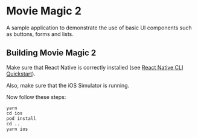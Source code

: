 # Movie Magic 2

A sample application to demonstrate the use of basic UI components such as
buttons, forms and lists.

## Building Movie Magic 2

Make sure that React Native is correctly installed (see
[React Native CLI Quickstart](https://reactnative.dev/docs/environment-setup)).

Also, make sure that the iOS Simulator is running.

Now follow these steps:

```shell
yarn
cd ios
pod install
cd ..
yarn ios
```
